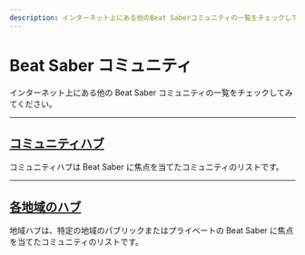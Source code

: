 ```yaml
---
description: インターネット上にある他のBeat Saberコミュニティの一覧をチェックしてみてください。
---
```


# Beat Saber コミュニティ

インターネット上にある他の Beat Saber コミュニティの一覧をチェックしてみてください。

---

## [コミュニティハブ](./community-hub.md)

コミュニティハブは Beat Saber に焦点を当てたコミュニティのリストです。

---

## [各地域のハブ](./regional-hub.md)

地域ハブは、特定の地域のパブリックまたはプライベートの Beat Saber に焦点を当てたコミュニティのリストです。
